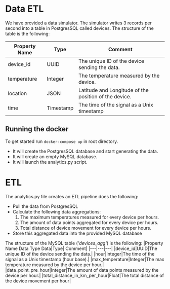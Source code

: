 # Data ETL

We have provided a data simulator. The simulator writes 3 records per second into a table in
PostgresSQL called devices. The structure of the table is the following:

|Property Name|Type| Comment|
|---|---|---|
|device_id|UUID|The unique ID of the device  sending the data.|
|temperature|Integer|The temperature measured by the device.|
|location|JSON|Latitude and Longitude of the position of the device.|
|time|Timestamp|The time of the signal as a Unix timestamp|




## Running the docker

To get started run ``` docker-compose up ``` in root directory.
- It will create the PostgresSQL database and start generating the data.
- It will create an empty MySQL database.
- It will launch the analytics.py script.

# ETL
The analytics.py file creates an ETL pipeline does the following:
- Pull the data from PostgresSQL
- Calculate the following data aggregations:
    1. The maximum temperatures measured for every device per hours.
    2. The amount of data points aggregated for every device per hours.
    3. Total distance of device movement for every device per hours.
- Store this aggregated data into the provided MySQL database




The structure of the MySQL table (*'devices_agg'*) is the following:
|Property Name Data Type Data|Type| Comment|
|---|---|---|
|device_id|UUID|The unique ID of the device  sending the data.|
|hour|Integer|The time of the signal as a Unix timestamp (hour base).|
|max_temperature|Integer|The max temperature measured by the device per hour.|
|data_point_pre_hour|Integer|The amount of data points measured by the device per hour.|
|total_distance_in_km_per_hour|Float|The total distance of the device movement per hour|
